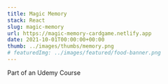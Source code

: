 ```yaml
---
title: Magic Memory
stack: React
slug: magic-memory
url: https://magic-memory-cardgame.netlify.app
date: 2021-10-01T00:00:00+00:00
thumb: ../images/thumbs/memory.png
# featuredImg: ../images/featured/food-banner.png
---
```


Part of an Udemy Course

